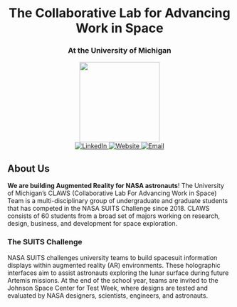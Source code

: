 <h1 align="center">The Collaborative Lab for Advancing Work in Space</h1>
<h3 align="center">At the University of Michigan</h3>
<div id="header" align="center">
  <img src="https://media.giphy.com/media/0TtX2qqpxp3pIafzio/giphy.gif" width="180"/>
  <div id="badges">
  <a href="https://www.linkedin.com/company/claws-um/">
    <img src="https://img.shields.io/badge/LinkedIn-blue?style=for-the-badge" alt="LinkedIn"/>
  </a>
  <a href="https://claws.engin.umich.edu/">
    <img src="https://img.shields.io/badge/Portfolio-black?style=for-the-badge" alt="Website"/>
  </a>
  <a href="mailto:claws-admin@umich.edu">
    <img src="https://img.shields.io/badge/Email-red?style=for-the-badge" alt="Email"/>
  </a>
</div>
</div>



## About Us
**We are building Augmented Reality for NASA astronauts**! The University of Michigan’s CLAWS (Collaborative Lab For Advancing Work in Space) Team is a multi-disciplinary group of undergraduate and graduate students that has competed in the NASA SUITS Challenge since 2018. CLAWS consists of 60 students from a broad set of majors working on research, design, business, and development for space exploration.

### The SUITS Challenge
NASA SUITS challenges university teams to build spacesuit information displays within augmented reality (AR) environments. These holographic interfaces aim to assist astronauts exploring the lunar surface during future Artemis missions. At the end of the school year, teams are invited to the Johnson Space Center for Test Week, where designs are tested and evaluated by NASA designers, scientists, engineers, and astronauts.
